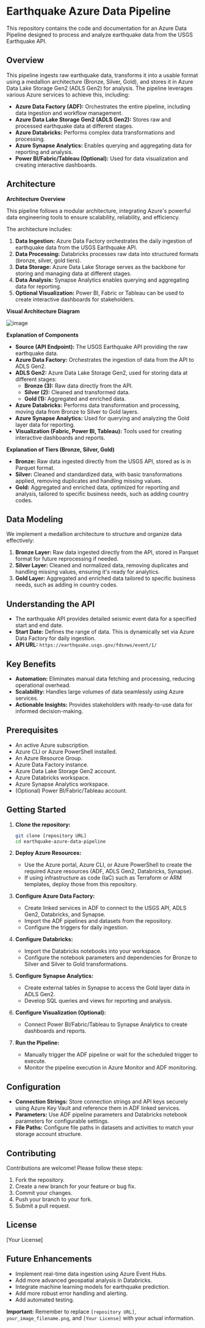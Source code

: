 # Earthquake Azure Data Pipeline

This repository contains the code and documentation for an Azure Data Pipeline designed to process and analyze earthquake data from the USGS Earthquake API.

## Overview

This pipeline ingests raw earthquake data, transforms it into a usable format using a medallion architecture (Bronze, Silver, Gold), and stores it in Azure Data Lake Storage Gen2 (ADLS Gen2) for analysis. The pipeline leverages various Azure services to achieve this, including:

* **Azure Data Factory (ADF):** Orchestrates the entire pipeline, including data ingestion and workflow management.
* **Azure Data Lake Storage Gen2 (ADLS Gen2):** Stores raw and processed earthquake data at different stages.
* **Azure Databricks:** Performs complex data transformations and processing.
* **Azure Synapse Analytics:** Enables querying and aggregating data for reporting and analysis.
* **Power BI/Fabric/Tableau (Optional):** Used for data visualization and creating interactive dashboards.

## Architecture

**Architecture Overview**

This pipeline follows a modular architecture, integrating Azure's powerful data engineering tools to ensure scalability, reliability, and efficiency.

The architecture includes:

1.  **Data Ingestion:** Azure Data Factory orchestrates the daily ingestion of earthquake data from the USGS Earthquake API.
2.  **Data Processing:** Databricks processes raw data into structured formats (bronze, silver, gold tiers).
3.  **Data Storage:** Azure Data Lake Storage serves as the backbone for storing and managing data at different stages.
4.  **Data Analysis:** Synapse Analytics enables querying and aggregating data for reporting.
5.  **Optional Visualization:** Power BI, Fabric or Tableau can be used to create interactive dashboards for stakeholders.

**Visual Architecture Diagram**

![image](https://github.com/user-attachments/assets/fb8f6d50-fe8b-40e6-bb55-59c6c6b6e011)


**Explanation of Components**

* **Source (API Endpoint):** The USGS Earthquake API providing the raw earthquake data.
* **Azure Data Factory:** Orchestrates the ingestion of data from the API to ADLS Gen2.
* **ADLS Gen2:** Azure Data Lake Storage Gen2, used for storing data at different stages:
    * **Bronze (3):** Raw data directly from the API.
    * **Silver (2):** Cleaned and transformed data.
    * **Gold (1):** Aggregated and enriched data.
* **Azure Databricks:** Performs data transformation and processing, moving data from Bronze to Silver to Gold layers.
* **Azure Synapse Analytics:** Used for querying and analyzing the Gold layer data for reporting.
* **Visualization (Fabric, Power BI, Tableau):** Tools used for creating interactive dashboards and reports.

**Explanation of Tiers (Bronze, Silver, Gold)**

* **Bronze:** Raw data ingested directly from the USGS API, stored as is in Parquet format.
* **Silver:** Cleaned and standardized data, with basic transformations applied, removing duplicates and handling missing values.
* **Gold:** Aggregated and enriched data, optimized for reporting and analysis, tailored to specific business needs, such as adding country codes.

## Data Modeling

We implement a medallion architecture to structure and organize data effectively:

1.  **Bronze Layer:** Raw data ingested directly from the API, stored in Parquet format for future reprocessing if needed.
2.  **Silver Layer:** Cleaned and normalized data, removing duplicates and handling missing values, ensuring it's ready for analytics.
3.  **Gold Layer:** Aggregated and enriched data tailored to specific business needs, such as adding in country codes.

## Understanding the API

* The earthquake API provides detailed seismic event data for a specified start and end date.
* **Start Date:** Defines the range of data. This is dynamically set via Azure Data Factory for daily ingestion.
* **API URL:** `https://earthquake.usgs.gov/fdsnws/event/1/`

## Key Benefits

* **Automation:** Eliminates manual data fetching and processing, reducing operational overhead.
* **Scalability:** Handles large volumes of data seamlessly using Azure services.
* **Actionable Insights:** Provides stakeholders with ready-to-use data for informed decision-making.

## Prerequisites

* An active Azure subscription.
* Azure CLI or Azure PowerShell installed.
* An Azure Resource Group.
* Azure Data Factory instance.
* Azure Data Lake Storage Gen2 account.
* Azure Databricks workspace.
* Azure Synapse Analytics workspace.
* (Optional) Power BI/Fabric/Tableau account.

## Getting Started

1.  **Clone the repository:**

    ```bash
    git clone [repository URL]
    cd earthquake-azure-data-pipeline
    ```

2.  **Deploy Azure Resources:**
    * Use the Azure portal, Azure CLI, or Azure PowerShell to create the required Azure resources (ADF, ADLS Gen2, Databricks, Synapse).
    * If using infrastructure as code (IaC) such as Terraform or ARM templates, deploy those from this repository.

3.  **Configure Azure Data Factory:**
    * Create linked services in ADF to connect to the USGS API, ADLS Gen2, Databricks, and Synapse.
    * Import the ADF pipelines and datasets from the repository.
    * Configure the triggers for daily ingestion.

4.  **Configure Databricks:**
    * Import the Databricks notebooks into your workspace.
    * Configure the notebook parameters and dependencies for Bronze to Silver and Silver to Gold transformations.

5.  **Configure Synapse Analytics:**
    * Create external tables in Synapse to access the Gold layer data in ADLS Gen2.
    * Develop SQL queries and views for reporting and analysis.

6.  **Configure Visualization (Optional):**
    * Connect Power BI/Fabric/Tableau to Synapse Analytics to create dashboards and reports.

7.  **Run the Pipeline:**
    * Manually trigger the ADF pipeline or wait for the scheduled trigger to execute.
    * Monitor the pipeline execution in Azure Monitor and ADF monitoring.

## Configuration

* **Connection Strings:** Store connection strings and API keys securely using Azure Key Vault and reference them in ADF linked services.
* **Parameters:** Use ADF pipeline parameters and Databricks notebook parameters for configurable settings.
* **File Paths:** Configure file paths in datasets and activities to match your storage account structure.

## Contributing

Contributions are welcome! Please follow these steps:

1.  Fork the repository.
2.  Create a new branch for your feature or bug fix.
3.  Commit your changes.
4.  Push your branch to your fork.
5.  Submit a pull request.

## License

[Your License]

## Future Enhancements

* Implement real-time data ingestion using Azure Event Hubs.
* Add more advanced geospatial analysis in Databricks.
* Integrate machine learning models for earthquake prediction.
* Add more robust error handling and alerting.
* Add automated testing.

**Important:** Remember to replace `[repository URL]`, `your_image_filename.png`, and `[Your License]` with your actual information.
